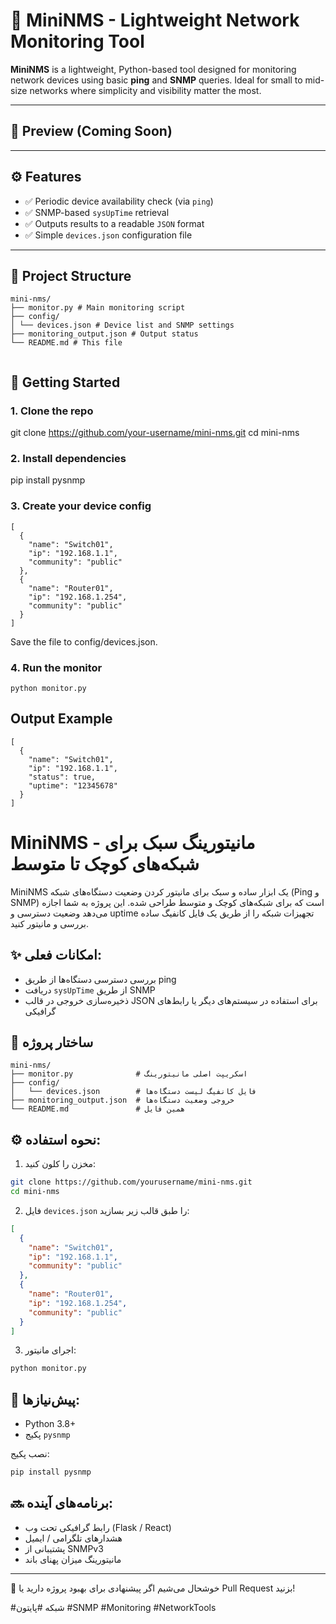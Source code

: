 # 🚦 MiniNMS - Lightweight Network Monitoring Tool

**MiniNMS** is a lightweight, Python-based tool designed for monitoring network devices using basic **ping** and **SNMP** queries. Ideal for small to mid-size networks where simplicity and visibility matter the most.

---

## 📸 Preview (Coming Soon)


---

## ⚙️ Features

- ✅ Periodic device availability check (via `ping`)
- ✅ SNMP-based `sysUpTime` retrieval
- ✅ Outputs results to a readable `JSON` format
- ✅ Simple `devices.json` configuration file

---

## 📁 Project Structure

```
mini-nms/
├── monitor.py # Main monitoring script
├── config/
│ └── devices.json # Device list and SNMP settings
├── monitoring_output.json # Output status
└── README.md # This file


```

## 🚀 Getting Started

### 1. Clone the repo


git clone https://github.com/your-username/mini-nms.git
cd mini-nms

### 2. Install dependencies
pip install pysnmp


### 3. Create your device config
```
[
  {
    "name": "Switch01",
    "ip": "192.168.1.1",
    "community": "public"
  },
  {
    "name": "Router01",
    "ip": "192.168.1.254",
    "community": "public"
  }
]
```



Save the file to config/devices.json.

### 4. Run the monitor
```
python monitor.py
```


##  Output Example
```
[
  {
    "name": "Switch01",
    "ip": "192.168.1.1",
    "status": true,
    "uptime": "12345678"
  }
]
```




# MiniNMS - مانیتورینگ سبک برای شبکه‌های کوچک تا متوسط

MiniNMS یک ابزار ساده و سبک برای مانیتور کردن وضعیت دستگاه‌های شبکه (Ping و SNMP) است که برای شبکه‌های کوچک و متوسط طراحی شده. این پروژه به شما اجازه می‌دهد وضعیت دسترسی و uptime تجهیزات شبکه را از طریق یک فایل کانفیگ ساده بررسی و مانیتور کنید.

## ✨ امکانات فعلی:
- بررسی دسترسی دستگاه‌ها از طریق ping
- دریافت `sysUpTime` از طریق SNMP
- ذخیره‌سازی خروجی در قالب JSON برای استفاده در سیستم‌های دیگر یا رابط‌های گرافیکی

## 📁 ساختار پروژه
```
mini-nms/
├── monitor.py              # اسکریپت اصلی مانیتورینگ
├── config/
│   └── devices.json        # فایل کانفیگ لیست دستگاه‌ها
├── monitoring_output.json  # خروجی وضعیت دستگاه‌ها
└── README.md               # همین فایل
```

## ⚙️ نحوه استفاده:
1. مخزن را کلون کنید:
```bash
git clone https://github.com/yourusername/mini-nms.git
cd mini-nms
```

2. فایل `devices.json` را طبق قالب زیر بسازید:
```json
[
  {
    "name": "Switch01",
    "ip": "192.168.1.1",
    "community": "public"
  },
  {
    "name": "Router01",
    "ip": "192.168.1.254",
    "community": "public"
  }
]
```

3. اجرای مانیتور:
```bash
python monitor.py
```

## 🐍 پیش‌نیازها:
- Python 3.8+
- پکیج `pysnmp`

نصب پکیج:
```bash
pip install pysnmp
```

## 🔜 برنامه‌های آینده:
- رابط گرافیکی تحت وب (Flask / React)
- هشدارهای تلگرامی / ایمیل
- پشتیبانی از SNMPv3
- مانیتورینگ میزان پهنای باند

---

🤝 خوشحال می‌شیم اگر پیشنهادی برای بهبود پروژه دارید یا Pull Request بزنید!

#شبکه #پایتون #SNMP #Monitoring #NetworkTools
